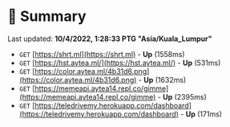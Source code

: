 # 📖 Summary
Last updated: **10/4/2022, 1:28:33 PTG "Asia/Kuala_Lumpur"**

- `GET` [https://shrt.ml](https://shrt.ml) - **Up** (1558ms)
- `GET` [https://hst.aytea.ml/](https://hst.aytea.ml/) - **Up** (531ms)
- `GET` [https://color.aytea.ml/4b31d6.png](https://color.aytea.ml/4b31d6.png) - **Up** (1632ms)
- `GET` [https://memeapi.aytea14.repl.co/gimme](https://memeapi.aytea14.repl.co/gimme) - **Up** (2395ms)
- `GET` [https://teledrivemy.herokuapp.com/dashboard](https://teledrivemy.herokuapp.com/dashboard) - **Up** (171ms)
